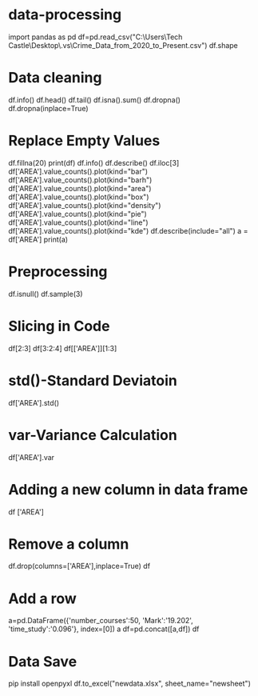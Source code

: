 # data-processing
import pandas as pd
df=pd.read_csv("C:\\Users\\Tech Castle\\Desktop\\.vs\\Crime_Data_from_2020_to_Present.csv")
df.shape
# Data cleaning
df.info()
df.head()
df.tail()
df.isna().sum()
df.dropna()
df.dropna(inplace=True)
# Replace Empty Values
df.fillna(20)
print(df)
df.info()
df.describe()
df.iloc[3]
df['AREA'].value_counts().plot(kind="bar")
df['AREA'].value_counts().plot(kind="barh")
df['AREA'].value_counts().plot(kind="area")
df['AREA'].value_counts().plot(kind="box")
df['AREA'].value_counts().plot(kind="density")
df['AREA'].value_counts().plot(kind="pie")
df['AREA'].value_counts().plot(kind="line")
df['AREA'].value_counts().plot(kind="kde")
df.describe(include="all")
a = df['AREA']
print(a)
# Preprocessing 
df.isnull()
df.sample(3)
# Slicing in Code

df[2:3]
df[3:2:4]
df[['AREA']][1:3]
# std()-Standard Deviatoin
df['AREA'].std()
# var-Variance Calculation
df['AREA'].var
# Adding a new column in data frame 
df ['AREA']
# Remove a column
df.drop(columns=['AREA'],inplace=True)
df
# Add a row
a=pd.DataFrame({'number_courses':50,
                'Mark':'19.202',
                'time_study':'0.096'},
               index=[0])
a
df=pd.concat([a,df])
df
# Data Save
pip install openpyxl
df.to_excel("newdata.xlsx", sheet_name="newsheet")
